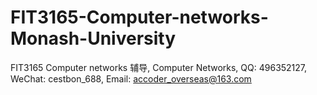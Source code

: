 # FIT3165-Computer-networks-Monash-University
FIT3165 Computer networks 辅导, Computer Networks, QQ: 496352127, WeChat: cestbon_688, Email: accoder_overseas@163.com
